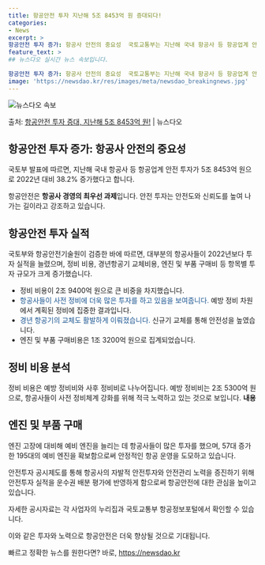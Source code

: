 ```yaml
---
title: 항공안전 투자 지난해 5조 8453억 원 증대되다!
categories:
- News
excerpt: >
항공안전 투자 증가: 항공사 안전의 중요성  국토교통부는 지난해 국내 항공사 등 항공업계 안전 투자가 5조 …
feature_text: >
## 뉴스다오 실시간 뉴스 속보입니다.

항공안전 투자 증가: 항공사 안전의 중요성  국토교통부는 지난해 국내 항공사 등 항공업계 안전 투자가 5조 …
image: 'https://newsdao.kr/res/images/meta/newsdao_breakingnews.jpg'
---
```


![뉴스다오 속보](https://newsdao.kr/res/images/meta/newsdao_breakingnews.jpg)

<p>출처: <a href="https://newsdao.kr/4598" rel="dofollow">항공안전 투자 증대, 지난해 5조 8453억 원!</a> | 뉴스다오</p>

<h2 data-ke-size="size26">항공안전 투자 증가: 항공사 안전의 중요성</h2>
국토부 발표에 따르면, 지난해 국내 항공사 등 항공업계 안전 투자가 5조 8453억 원으로 2022년 대비 38.2% 증가했다고 합니다.

<p data-ke-size="size16">항공안전은 <b>항공사 경영의 최우선 과제</b>입니다. 안전 투자는 안전도와 신뢰도를 높여 나가는 길이라고 강조하고 있습니다.</p>

<h2 data-ke-size="size26">항공안전 투자 실적</h2>
국토부와 항공안전기술원이 검증한 바에 따르면, 대부분의 항공사들이 2022년보다 투자 실적을 늘렸으며, 정비 비용, 경년항공기 교체비용, 엔진 및 부품 구매비 등 항목별 투자 규모가 크게 증가했습니다.

<ul>
  <li>정비 비용이 2조 9400억 원으로 큰 비중을 차지했습니다.</li>
  <li><span style="color: #1a5490;">항공사들이 사전 정비에 더욱 많은 투자를 하고 있음을 보여줍니다. </span>예방 정비 차원에서 계획된 정비에 집중한 결과입니다.</li>
  <li><span style="color: #1a5490;">경년 항공기의 교체도 활발하게 이뤄졌습니다.</span> 신규기 교체를 통해 안전성을 높였습니다.</li>
  <li>엔진 및 부품 구매비용은 1조 3200억 원으로 집계되었습니다.</li>
</ul>

<h2 data-ke-size="size26">정비 비용 분석</h2>
정비 비용은 예방 정비비와 사후 정비비로 나누어집니다. 예방 정비비는 2조 5300억 원으로, 항공사들이 사전 정비체계 강화를 위해 적극 노력하고 있는 것으로 보입니다. 

<td style="text-align: center; height: 17px;"><b>내용</b></td>

<h2 data-ke-size="size26">엔진 및 부품 구매</h2>
엔진 고장에 대비해 예비 엔진을 늘리는 데 항공사들이 많은 투자를 했으며, 57대 증가한 195대의 예비 엔진을 확보함으로써 안정적인 항공 운영을 도모하고 있습니다.

<p data-ke-size="size16">안전투자 공시제도를 통해 항공사의 자발적 안전투자와 안전관리 노력을 증진하기 위해 안전투자 실적을 운수권 배분 평가에 반영하게 함으로써 항공안전에 대한 관심을 높이고 있습니다.</p>

<p data-ke-size="size16">자세한 공시자료는 각 사업자의 누리집과 국토교통부 항공정보포털에서 확인할 수 있습니다.</p>

이와 같은 투자와 노력으로 항공안전은 더욱 향상될 것으로 기대됩니다. 

빠르고 정확한 뉴스를 원한다면? 바로, <a href="https://newsdao.kr" rel="dofollow">https://newsdao.kr</a>


    
